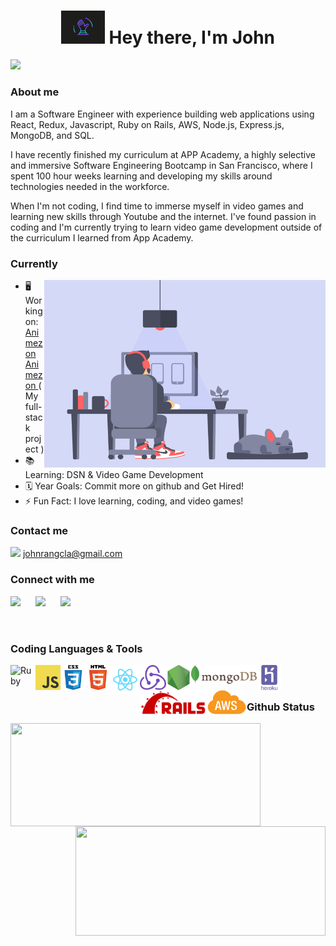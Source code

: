 <h1 align="center"><img src="https://github.com/jangcla/github-profile/blob/main/profile-photos/image_processing20200616-8256-18ebhpe.gif?raw=true" width="70px"> Hey there, I'm John</h1>

<img src="https://komarev.com/ghpvc/?username=jangcla">

### About me

I am a Software Engineer with experience building web applications using React, Redux, Javascript, Ruby on Rails, AWS, Node.js, Express.js, MongoDB, and SQL.

I have recently finished my curriculum at APP Academy, a highly selective and immersive Software Engineering Bootcamp in San Francisco, where I spent 100 hour weeks learning and developing my skills around technologies needed in the workforce.

When I'm not coding, I find time to immerse myself in video games and learning new skills through Youtube and the internet. I've found passion in coding and I'm currently trying to learn video game development outside of the curriculum I learned from App Academy.

### Currently
<img align="right" alt="GIF" src="https://github.com/jangcla/github-profile/blob/main/profile-photos/coding-sneakers.gif?raw=true" width="450" height="300" />

- 🖥  Working on:  <a target="_blank" href="https://animezon.herokuapp.com/">Animezon
</a>[ Animezon ](https://animezon.herokuapp.com/) ( My full-stack project )
- 📚  Learning:  DSN & Video Game Development
- 🗓  Year Goals:  Commit more on github and Get Hired!
- ⚡️ Fun Fact:  I love learning, coding, and video games!

### Contact me
<img src ="https://upload.wikimedia.org/wikipedia/commons/thumb/7/7e/Gmail_icon_%282020%29.svg/512px-Gmail_icon_%282020%29.svg.png" width="20px">    johnrangcla@gmail.com

### Connect with me
<a target="_blank" href="https://www.linkedin.com/in/john-angcla-1418a9213/">
  <img align="left" width="40px" src="https://raw.githubusercontent.com/peterthehan/peterthehan/master/assets/linkedin.svg" />
</a>
<a target="_blank" href="https://www.instagram.com/shinobvvv/">
  <img align="left" width="40px" src="https://cdn-icons-png.flaticon.com/512/174/174855.png" />
</a>
<a target="_blank" href="https://animezon.herokuapp.com/">
  <img align="left" width="40px" src="https://icon-library.com/images/icon-website/icon-website-0.jpg" />
</a>

<br />
<br />

<br />

### Coding Languages & Tools
  
  <img align="left" alt="Ruby" width="40px" src="https://cdn.iconscout.com/icon/free/png-256/ruby-47-1175102.png" />

<img align="left" alt="JavaScript" width="40px" src="https://raw.githubusercontent.com/github/explore/80688e429a7d4ef2fca1e82350fe8e3517d3494d/topics/javascript/javascript.png" />

<img align="left" alt="CSS3" width="40px" src="https://raw.githubusercontent.com/github/explore/80688e429a7d4ef2fca1e82350fe8e3517d3494d/topics/css/css.png" />

<img align="left" alt="HTML5" width="40px" src="https://raw.githubusercontent.com/github/explore/80688e429a7d4ef2fca1e82350fe8e3517d3494d/topics/html/html.png" />

<img align="left" alt="React" width="47px" src="https://raw.githubusercontent.com/github/explore/80688e429a7d4ef2fca1e82350fe8e3517d3494d/topics/react/react.png" />

<img align="left" alt="Redux" height="40px" src="https://raw.githubusercontent.com/jangcla/github-profile/3b4d2cde84319e2b6dc1b0a042ba2fb9199a6a35/profile-photos/redux-icon.svg" />

<img align="left" alt="Node.js" width="40px" src="https://raw.githubusercontent.com/github/explore/80688e429a7d4ef2fca1e82350fe8e3517d3494d/topics/nodejs/nodejs.png" />

<img align="left" alt="MongoDB" height="30px" src="https://github.com/jangcla/github-profile/blob/main/profile-photos/mgdb-icon.png?raw=true" />

<img align='left' alt='heroku' width='40px' src="https://github.com/jangcla/github-profile/blob/main/profile-photos/heroku-icon.png?raw=true" />

<img align='left' alt='ruby-rails' height='40px' src="https://github.com/jangcla/github-profile/blob/main/profile-photos/ruby-on-rails-icon.png?raw=true" />

<img align='left' alt='AWS' height='40px' src="https://github.com/jangcla/github-profile/blob/main/profile-photos/aws.png?raw=true" />
 
 <br />
 <br />

### Github Status

<img align="left" height='165px' width='400px' src="https://github-readme-stats.vercel.app/api/top-langs/?username=jangcla&layout=compact&theme=midnight-purple" />

<img align="right" height='175px' width='400px' src="https://github-readme-stats.vercel.app/api?username=jangcla&show_icons=true&theme=midnight-purple"/>
